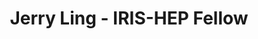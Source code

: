 ---
layout: fellow
pagetype: fellow
shortname: JerryLing
permalink: /fellows/JerryLing.html
fellow-name: Jerry Ling
title: Jerry Ling - IRIS-HEP Fellow
active: false
dates:
  start: 2022-06-26
  end: 2022-09-26
photo: /assets/images/team/fellows-2022/Jerry-Ling.jpg
institution: Harvard University
e-mail: jling@g.harvard.edu
project_title: Reading (and possibly writing) RNTuples in Uproot
project_goal: >
  [Uproot](https://github.com/scikit-hep/uproot5#readme) is a Python library that
  reads and writes ROOT files, the file format for nearly all particle physics data.
  RNTuple is a new, fully columnar data format for ROOT, which is intended as the
  eventual replacement for TTree ([paper](https://arxiv.org/abs/2003.07669), [plans](https://indico.jlab.org/event/420/contributions/7701/),
  and [spec](https://github.com/root-project/root/blob/a483a2bc75552301e3347c56898df07b95fe45f9/tree/ntuple/v7/doc/specifications.md).
  Thanks to its columnar structure, data structures of any complexity can be zero-copy
  converted (apart from decompression) into [Awkward Arrays](https://github.com/scikit-hep/awkward#readme).
  In this project, the successful candidate would develop the interface code in Uproot
  to read RNTuple data into Awkward Arrays. If time permits, the candidate may attempt
  to implement RNTuple-writing and RNTuple reading in sister projects in Julia-lang
  as well.
mentors:
- Jim Pivarski - (Princeton)
proposal: /assets/pdf/fellows-2022/xyz-proposal-Jerry-Ling.pdf
presentations:
- title: <Presentation Title
  date: Presentation Date
  url: <Presentation materials link>
  meeting: <Meeting name>
  meetingurl: <Meeting url - indico link, etc.>
  recordingurl: <Recording url> (Optional)
  focus-area: <Focus Area - as>
current_status: >
  A placeholder for status updates
github-username: Moelf
linkedin-profile: https://www.linkedin.com/in/jerrylinghep
focus-area:
challenge-area:
funding-source: nsf
---